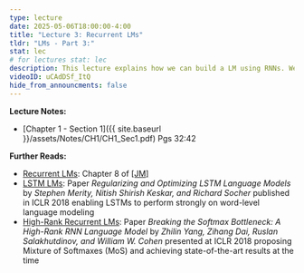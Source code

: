 ```yaml
---
type: lecture
date: 2025-05-06T18:00:00-4:00
title: "Lecture 3: Recurrent LMs"
tldr: "LMs - Part 3:"
stat: lec
# for lectures stat: lec
description: This lecture explains how we can build a LM using RNNs. We take a look at LSTM-based LMs.
videoID: uCAdDSf_ItQ
hide_from_announcments: false
---
```

**Lecture Notes:**
- [Chapter 1 - Section 1]({{ site.baseurl }}/assets/Notes/CH1/CH1_Sec1.pdf) Pgs 32:42
<!-- - [AplDL Notes: Recurent NNs]({{ site.baseurl }}/assets/AplDL/AplDL_RNNs.pdf) -->

**Further Reads:**
* [Recurrent LMs](https://web.stanford.edu/~jurafsky/slp3/8.pdf): Chapter 8 of [[JM]](https://web.stanford.edu/~jurafsky/slp3/)
* [LSTM LMs](https://arxiv.org/abs/1708.02182): Paper _Regularizing and Optimizing LSTM Language Models_ by _Stephen Merity, Nitish Shirish Keskar, and Richard Socher_ published in ICLR 2018 enabling LSTMs to perform strongly on word-level language modeling
* [High-Rank Recurrent LMs](https://arxiv.org/abs/1711.03953): Paper _Breaking the Softmax Bottleneck: A High-Rank RNN Language Model_ by _Zhilin Yang, Zihang Dai, Ruslan Salakhutdinov, and William W. Cohen_ presented at ICLR 2018 proposing Mixture of Softmaxes (MoS) and achieving state-of-the-art results at the time
